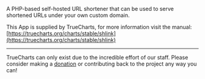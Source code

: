 A PHP-based self-hosted URL shortener that can be used to serve shortened URLs under your own custom domain.

This App is supplied by TrueCharts, for more information visit the manual: [https://truecharts.org/charts/stable/shlink](https://truecharts.org/charts/stable/shlink)

---

TrueCharts can only exist due to the incredible effort of our staff.
Please consider making a [donation](https://truecharts.org/about/sponsor) or contributing back to the project any way you can!
